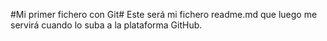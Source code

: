#Mi primer fichero con Git#
Este será mi fichero readme.md que luego me servirá cuando lo suba a la plataforma GitHub.
